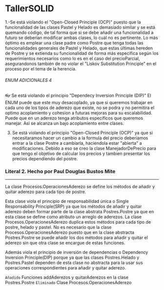 # TallerSOLID

1.-Se está violando el "Open-Closed Principle (OCP)" puesto que la funcionalidad de las clases Pastel y Helado es demasiado similar y se está quemando código, de tal forma que si se debe añadir una funcionalidad a futuro se deberían modificar ambas clases, lo cuál no es pertinente. Lo más óptimo es emplear una clase padre como Postre que tenga todas las funcionalidades generales de Pastel y Helado, que estas últimas hereden de Postre y se extienda su funcionalidad de forma más especifica según los requerimientos necesarios como lo es en el caso del precioParcial, asegurandonos también de no violar el "Liskov Substitution Principle" en el proceso por el tema de la herencia.

###### ENUM ADICIONALES 4
:eyeglasses: Se está violando el principio "Dependecy Inversion Principle (DIP)" 
El ENUM puede que este muy desacoplado, ya que si queremos trabajar
en cada uno de los tipos de aderezo que existe, no se podra y no permitira el optimo 
acoplamiento y cohesion a futuras mejoras para su escalabilidad. Puede que en un aderezo
tenga atributos especificos que queremos manejar. Asi se alcanza un bajo acoplamiento entre clases.


3. Se está violando el principio "Open-Closed Principle (OCP)" ya que si necesitaramos hacer un cambio a la formula del precio deberiamos entrar a la clase Postre a cambiarla, haciendola estar "abierta" a modificaciones. Debido a eso se creo la clase ManejadorDePrecio para que tengo el objetivo de calcular los precios y tambien presentar los precios dependiendo del postre. 

### Literal 2. Hecho por Paul Douglas Bustos Mite
-------------
La clase Procesos.OperacionesAderezo se define los métodos de añadir y quitar aderezo para cada tipo de postre.

Esta clase viola el principio de responsabilidad única o Single Responsability Principle(SRP) ya que los métodos de añadir y quitar aderezo deben formar parte de la clase abstrata Postres.Postre ya que en esta clase se define como atributo un arreglo de aderezos.
La clase Procesos.OperacionesAderezo duplica estos métodos para cada tipo de postre, helado y pastel.
No es necesario que la clase Procesos.OperacionesAderezo puesto que en la clase abstracta Postres.Postre se puede añadir los dos métodos para añadir y quitar el aderezo sin que otra clase se encargue de estas funciones.

Además viola el principio de inversión de dependencias o Dependency Inversion Principle(DIP) porque ya que las clases Postres.Helado y Postres.Pastel dependen de esta clase no abstracta para la usar sus operaciones correspondientes para añadir y quitar aderezo.

`Añadido` Funciones addAderezos y quitarAderezos en la clase Postres.Postre
`Eliminado` Clase Procesos.OperacionesAderezo